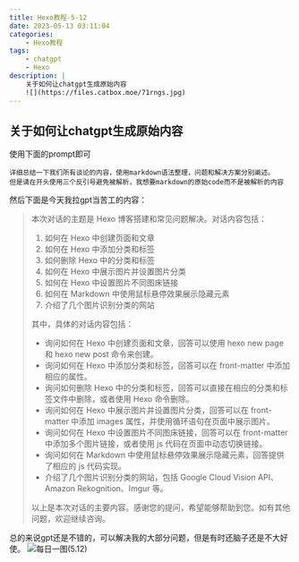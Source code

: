```yaml
---
title: Hexo教程-5-12
date: 2023-05-13 03:11:04
categories:
    - Hexo教程
tags:
    - chatgpt
    - Hexo
description: |
    关于如何让chatgpt生成原始内容
    ![](https://files.catbox.moe/71rngs.jpg)
---
```


## 关于如何让chatgpt生成原始内容
使用下面的prompt即可
```text
详细总结一下我们所有谈论的内容，使用markdown语法整理，问题和解决方案分别阐述。
但是请在开头使用三个反引号避免被解析，我想要markdown的原始code而不是被解析的内容
```

然后下面是今天我拉gpt当苦工的内容：

> 本次对话的主题是 Hexo 博客搭建和常见问题解决。对话内容包括：
>
> 1. 如何在 Hexo 中创建页面和文章
> 2. 如何在 Hexo 中添加分类和标签
> 3. 如何删除 Hexo 中的分类和标签
> 4. 如何在 Hexo 中展示图片并设置图片分类
> 5. 如何在 Hexo 中设置图片不同图床链接
> 6. 如何在 Markdown 中使用鼠标悬停效果展示隐藏元素
> 7. 介绍了几个图片识别分类的网站
>
> 其中，具体的对话内容包括：
>
> - 询问如何在 Hexo 中创建页面和文章，回答可以使用 hexo new page 和 hexo new post 命令来创建。
> - 询问如何在 Hexo 中添加分类和标签，回答可以在 front-matter 中添加相应的属性。
> - 询问如何删除 Hexo 中的分类和标签，回答可以直接在相应的分类和标签文件中删除，或者使用 Hexo 命令删除。
> - 询问如何在 Hexo 中展示图片并设置图片分类，回答可以在 front-matter 中添加 images 属性，并使用循环语句在页面中展示图片。
> - 询问如何在 Hexo 中设置图片不同图床链接，回答可以在 front-matter 中添加多个图片链接，或者使用 js 代码在页面中动态切换链接。
> - 询问如何在 Markdown 中使用鼠标悬停效果展示隐藏元素，回答提供了相应的 js 代码实现。
> - 介绍了几个图片识别分类的网站，包括 Google Cloud Vision API、Amazon Rekognition、Imgur 等。
>
> 以上是本次对话的主要内容。感谢您的提问，希望能够帮助到您。如有其他问题，欢迎继续咨询。

总的来说gpt还是不错的，可以解决我的大部分问题，但是有时还脑子还是不大好使。
![每日一图(5.12)](https://files.catbox.moe/71rngs.jpg)